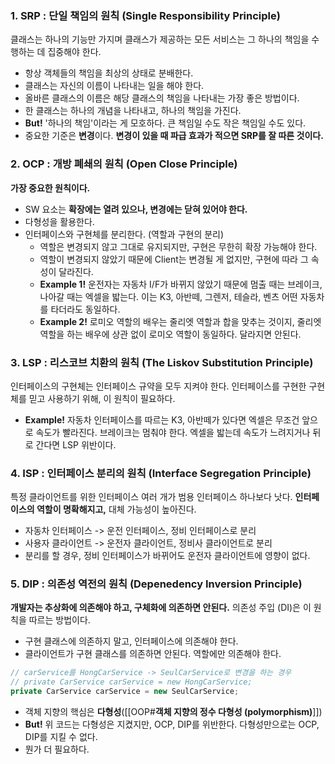 ### 1. SRP : 단일 책임의 원칙 (Single Responsibility Principle)
클래스는 하나의 기능만 가지며 클래스가 제공하는 모든 서비스는 그 하나의 책임을 수행하는 데 집중해야 한다.
- 항상 객체들의 책임을 최상의 상태로 분배한다.
- 클래스는 자신의 이름이 나타내는 일을 해야 한다.
- 올바른 클래스의 이름은 해당 클래스의 책임을 나타내는 가장 좋은 방법이다.
- 한 클래스는 하나의 개념을 나타내고, 하나의 책임을 가진다.
- **But!** '하나의 책임'이라는 게 모호하다. 큰 책임일 수도 작은 책임일 수도 있다.
- 중요한 기준은 **변경**이다. **변경이 있을 때 파급 효과가 적으면 SRP를 잘 따른 것이다.**

### 2. OCP : 개방 폐쇄의 원칙 (Open Close Principle)
**가장 중요한 원칙이다.**
- SW 요소는 **확장에는 열려 있으나, 변경에는 닫혀 있어야 한다.**
- 다형성을 활용한다.
- 인터페이스와 구현체를 분리한다. (역할과 구현의 분리)
	- 역할은 변경되지 않고 그대로 유지되지만, 구현은 무한히 확장 가능해야 한다.
	- 역할이 변경되지 않았기 때문에 Client는 변경될 게 없지만, 구현에 따라 그 속성이 달라진다.
	- **Example 1!** 운전자는 자동차 I/F가 바뀌지 않았기 때문에 멈출 때는 브레이크, 나아갈 때는 엑셀을 밟는다. 이는 K3, 아반떼, 그렌저, 테슬라, 벤츠 어떤 자동차를 타더라도 동일하다.
	- **Example 2!** 로미오 역할의 배우는 줄리엣 역할과 합을 맞추는 것이지, 줄리엣 역할을 하는 배우에 상관 없이 로미오 역할이 동일하다. 달라지면 안된다.


### 3. LSP : 리스코브 치환의 원칙 (The Liskov Substitution Principle)
인터페이스의 구현체는 인터페이스 규약을 모두 지켜야 한다. 인터페이스를 구현한 구현체를 믿고 사용하기 위해, 이 원칙이 필요하다.
- **Example!** 자동차 인터페이스를 따르는 K3, 아반떼가 있다면 엑셀은 무조건 앞으로 속도가 빨라진다. 브레이크는 멈춰야 한다. 엑셀을 밟는데 속도가 느려지거나 뒤로 간다면 LSP 위반이다.

### 4. ISP : 인터페이스 분리의 원칙 (Interface Segregation Principle)
특정 클라이언트를 위한 인터페이스 여러 개가 범용 인터페이스 하나보다 낫다. **인터페이스의 역할이 명확해지고,** 대체 가능성이 높아진다.
- 자동차 인터페이스 -> 운전 인터페이스, 정비 인터페이스로 분리
- 사용자 클라이언트 -> 운전자 클라이언트, 정비사 클라이언트로 분리
- 분리를 할 경우, 정비 인터페이스가 바뀌어도 운전자 클라이언트에 영향이 없다.

### 5. DIP : 의존성 역전의 원칙 (Depenedency Inversion Principle)
**개발자는 추상화에 의존해야 하고, 구체화에 의존하면 안된다.** 의존성 주입 (DI)은 이 원칙을 따르는 방법이다.
- 구현 클래스에 의존하지 말고, 인터페이스에 의존해야 한다.
- 클라이언트가 구현 클래스를 의존하면 안된다. 역할에만 의존해야 한다.

```java
// carService를 HongCarService -> SeulCarService로 변경을 하는 경우
// private CarService carService = new HongCarService;
private CarService carService = new SeulCarService;
```
- 객체 지향의 핵심은 **다형성**([[OOP#**객체 지향의 정수 다형성 (polymorphism)**]])
- **But!** 위 코드는 다형성은 지켰지만, OCP, DIP를 위반한다. 다형성만으로는 OCP, DIP를 지킬 수 없다.
- 뭔가 더 필요하다.